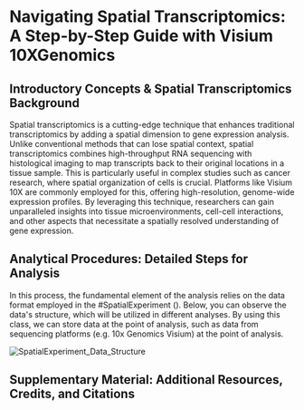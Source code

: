 # Navigating Spatial Transcriptomics: A Step-by-Step Guide with Visium 10XGenomics
## Introductory Concepts & Spatial Transcriptomics Background ##
Spatial transcriptomics is a cutting-edge technique that enhances traditional transcriptomics by adding a spatial dimension to gene expression analysis. Unlike conventional methods that can lose spatial context, spatial transcriptomics combines high-throughput RNA sequencing with histological imaging to map transcripts back to their original locations in a tissue sample. This is particularly useful in complex studies such as cancer research, where spatial organization of cells is crucial. Platforms like Visium 10X are commonly employed for this, offering high-resolution, genome-wide expression profiles. By leveraging this technique, researchers can gain unparalleled insights into tissue microenvironments, cell-cell interactions, and other aspects that necessitate a spatially resolved understanding of gene expression.

## Analytical Procedures: Detailed Steps for Analysis ##

In this process, the fundamental element of the analysis relies on the data format employed in the #SpatialExperiment (). Below, you can observe the data's structure, which will be utilized in different analyses. 
By using this class, we can store data at the point of analysis, such as data from sequencing platforms (e.g. 10x Genomics Visium) at the point of analysis.

![SpatialExperiment_Data_Structure](https://github.com/Pedramto89/Spatial-Transcriptomics-Data-Analysis/assets/85902042/a9848d3a-8cda-4708-b75b-2e9ac47cc791)






## Supplementary Material: Additional Resources, Credits, and Citations ##






